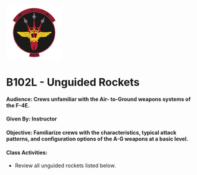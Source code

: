 ![JTAF Logo](../img/Logo.png)

# B102L - Unguided Rockets

#### Audience: Crews unfamiliar with the Air- to-Ground weapons systems of the F-4E.
#### Given By: Instructor
#### Objective: Familiarize crews with the characteristics, typical attack patterns, and configuration options of the A-G weapons at a basic level.

#### Class Activities:

* Review all unguided rockets listed below.
